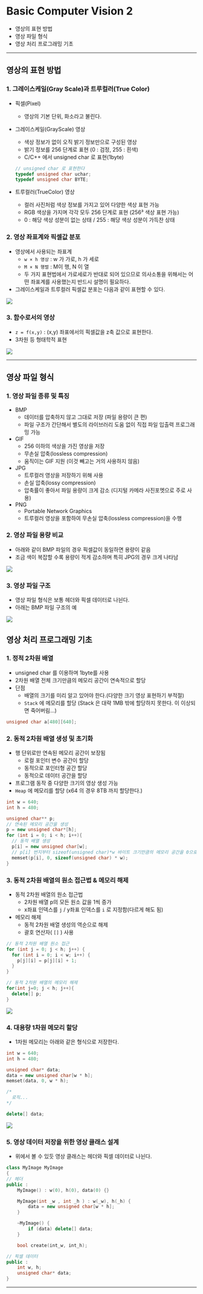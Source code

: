 # Basic Computer Vision 2
  - 영상의 표현 방법
  - 영상 파일 형식
  - 영상 처리 프로그래밍 기초

---

## 영상의 표현 방법
  ### 1. 그레이스케일(Gray Scale)과 트루컬러(True Color)
  - 픽셀(Pixel)
    - 영상의 기본 단위, 화소라고 불린다.
  - 그레이스케일(GrayScale) 영상
    - 색상 정보가 없이 오직 밝기 정보만으로 구성된 영상
    - 밝기 정보를 256 단계로 표현 (0 : 검정, 255 : 흰색)
    - C/C++ 에서 unsigned char 로 표현(1byte)

    ```cpp
    // unsigned char 로 표현한다
    typedef unsigned char uchar;
    typedef unsigned char BYTE;
    ```

  - 트루컬러(TrueColor) 영상
    - 컬러 사진처럼 색상 정보를 가지고 있어 다양한 색상 표현 가능
    - RGB 색상을 가지며 각각 모두 256 단계로 표현 (256³ 색상 표현 가능)
    - 0 : 해당 색상 성분이 없는 상태 / 255 : 해당 색상 성분이 가득찬 상태

  ### 2. 영상 좌표계와 픽셀값 분포
  - 영상에서 사용되는 좌표계
    - `w × h 영상` : w 가 가로, h 가 세로
    - `M × N 행렬` : M이 행, N 이 열
    - 두 가지 표현법에서 가로세로가 반대로 되어 있으므로 의사소통을 위해서는 어떤 좌표계를 사용했는지 반드시 설명이 필요하다.
  - 그레이스케일과 트루컬러 픽셀값 분포는 다음과 같이 표현할 수 있다.

  ![](https://github.com/Lee-KyungSeok/ComputerVision-Study/blob/master/Basic%20ComputerVision2/picture/xy.png)

  ### 3. 함수로서의 영상
  - `z = f(x,y)` : (x,y) 좌표에서의 픽셀값을 z축 값으로 표현한다.
  - 3차원 등 형태학적 표현

  ![](https://github.com/Lee-KyungSeok/ComputerVision-Study/blob/master/Basic%20ComputerVision2/picture/functionpx.png)

---

## 영상 파일 형식
  ### 1. 영상 파일 종류 및 특징
  - BMP
    - 데이터를 압축하지 않고 그대로 저장 (파일 용량이 큰 편)
    - 파일 구조가 간단해서 별도의 라이브러리 도움 없이 직접 파일 입출력 프로그래밍 가능
  - GIF
    - 256 이하의 색상을 가진 영상을 저장
    - 무손실 압축(lossless compression)
    - 움직이는 GIF 지원 (이것 빼고는 거의 사용하지 않음)
  - JPG
    - 트루컬러 영상을 저장하기 위해 사용
    - 손실 압축(lossy compression)
    - 압축률이 좋아서 파일 용량이 크게 감소 (디지털 카메라 사진포멧으로 주로 사용)
  - PNG
    - Portable Network Graphics
    - 트루컬러 영상을 포함하여 무손실 압축(lossless compression)을 수행

  ### 2. 영상 파일 용량 비교
  - 아래와 같이 BMP 파일의 경우 픽셀값이 동일하면 용량이 같음
  - 조금 색이 복잡할 수록 용량이 적게 감소하며 특히 JPG의 경우 크게 나타남

  ![](https://github.com/Lee-KyungSeok/ComputerVision-Study/blob/master/Basic%20ComputerVision2/picture/formatcom.png)

  ### 3. 영상 파일 구조
  - 영상 파일 형식은 보통 헤더와 픽셀 데이터로 나뉜다.
  - 아래는 BMP 파일 구조의 예

  ![](https://github.com/Lee-KyungSeok/ComputerVision-Study/blob/master/Basic%20ComputerVision2/picture/format2.png)

## 영상 처리 프로그래밍 기초
  ### 1. 정적 2차원 배열
  - unsigned char 를 이용하며 1byte를 사용
  - 2차원 배열 전체 크기만큼의 메모리 공간이 연속적으로 할당
  - 단점
    - 배열의 크기를 미리 알고 있어야 한다.(다양한 크기 영상 표현하기 부적절)
    - `Stack` 에 메모리를 할당 (Stack 은 대략 1MB 밖에 할당하지 못한다. 이 이상되면 죽어버림...)

  ```cpp
  unsigned char a[480][640];
  ```

  ### 2. 동적 2차원 배열 생성 및 초기화
  - 행 단위로만 연속된 메모리 공간이 보장됨
    - 로컬 포인터 변수 공간이 할당
    - 동적으로 포인터형 공간 할당
    - 동적으로 데이터 공간을 할당
  - 프로그램 동작 중 다양한 크기의 영상 생성 가능
  - `Heap` 에 메모리를 할당 (x64 의 경우 8TB 까지 할당한다.)

  ```cpp
  int w = 640;
  int h = 480;

  unsigned char** p;
  // 연속된 메모리 공간을 생성
  p = new unsigned char*[h];
  for (int i = 0; i < h; i++){
    // 동적 배열 생성
    p[i] = new unsigned char[w];
    // p[i] 번지부터 sizeof(unsigned char)*w 바이트 크기만큼의 메모리 공간을 0으로 설정*
    memset(p[i], 0, sizeof(unsigned char) * w);
  }
  ```

  ### 3. 동적 2차원 배열의 원소 접근법 & 메모리 해제
  - 동적 2차원 배열의 원소 접근법
    - 2차원 배열 p의 모든 원소 값을 1씩 증가
    - x좌표 인덱스를 `j` / y좌표 인덱스를 `i` 로 지정함(다르게 해도 됨)
  - 메모리 해제
    - 동적 2차원 배열 생성의 역순으로 해제
    - 괄호 연산자( `[]` ) 사용

  ```cpp
  // 동적 2차원 배열 원소 접근
  for (int j = 0; j < h; j++) {
    for (int i = 0; i < w; i++) {
      p[j][i] = p[j][i] + 1;
    }
  }

  // 동적 2차원 배열의 메모리 해제
  for(int j=0; j < h; j++){
    delete[] p;
  }
  ```

  ![](https://github.com/Lee-KyungSeok/ComputerVision-Study/blob/master/Basic%20ComputerVision2/picture/array.png)

  ### 4. 대용량 1차원 메모리 할당
  - 1차원 메모리는 아래와 같은 형식으로 저장한다.

  ```cpp
  int w = 640;
  int h = 480;

  unsigned char* data;
  data = new unsigned char[w * h];
  memset(data, 0, w * h);

  /*
    로직...
  */

  delete[] data;
  ```

  ![](https://github.com/Lee-KyungSeok/ComputerVision-Study/blob/master/Basic%20ComputerVision2/picture/format3.png)

  ### 5. 영상 데이터 저장을 위한 영상 클래스 설계
  - 위에서 볼 수 있듯 영상 클래스는 헤더와 픽셀 데이터로 나뉜다.

  ```cpp
  class MyImage MyImage
  {
  // 헤더
  public :
      MyImage() : w(0), h(0), data(0) {}

      MyImage(int _w , int _h ) : w(_w), h(_h) {
          data = new unsigned char[w * h];
      }

      ~MyImage() {
          if (data) delete[] data;
      }

      bool create(int_w, int_h);

  // 픽셀 데이터
  public :
      int w, h;
      unsigned char* data;
  }
  ```
---
